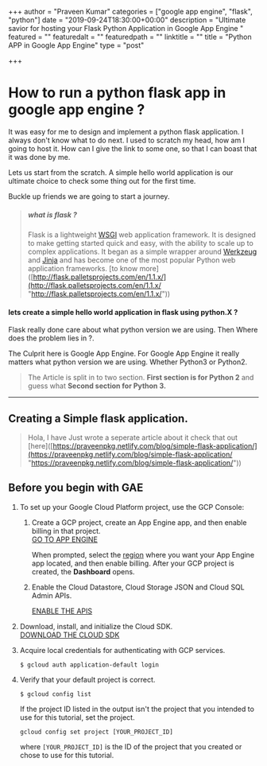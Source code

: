 +++
author = "Praveen Kumar"
categories = ["google app engine", "flask", "python"]
date = "2019-09-24T18:30:00+00:00"
description = "Ultimate savior for hosting your Flask Python Application in Google App Engine "
featured = ""
featuredalt = ""
featuredpath = ""
linktitle = ""
title = "Python APP in Google App Engine"
type = "post"

+++
# **How to run a python flask app in google app engine ?**

It was easy for me to design and implement a python flask application. I always don't know what to do next. I used to scratch my head, how am I going to host it. How can I give the link to some one, so that I can boast that it was done by me.

Lets us start from the scratch. A simple hello world application is our ultimate choice to check some thing out for the first time.

Buckle up friends we are going to start a journey.

> ##### what is flask ?
>
> Flask is a lightweight [WSGI](https://wsgi.readthedocs.io/) web application framework. It is designed to make getting started quick and easy, with the ability to scale up to complex applications. It began as a simple wrapper around [Werkzeug](https://palletsprojects.com/p/werkzeug) and [Jinja](https://palletsprojects.com/p/jinja) and has become one of the most popular Python web application frameworks. \[to know more\]([http://flask.palletsprojects.com/en/1.1.x/](http://flask.palletsprojects.com/en/1.1.x/ "http://flask.palletsprojects.com/en/1.1.x/"))

#### lets create a simple hello world application in **flask using  python.X** ?

Flask really done care about what python version we are using. Then Where does the problem lies in ?.

The Culprit here is Google App Engine. For Google App Engine it really matters what python version we are using. Whether Python3 or Python2.

> The Article is split in to two section. **First section is for Python 2** and guess what **Second section for Python 3.**

***

## Creating a Simple flask application.

> Hola, I have Just wrote a seperate article about it check that out \[here\]([https://praveenpkg.netlify.com/blog/simple-flask-application/](https://praveenpkg.netlify.com/blog/simple-flask-application/ "https://praveenpkg.netlify.com/blog/simple-flask-application/"))

## Before you begin with GAE

1. To set up your Google Cloud Platform project, use the GCP Console:
   1. Create a GCP project, create an App Engine app, and then enable billing in that project.  
      [GO TO APP ENGINE](https://console.cloud.google.com/projectselector/appengine/create?lang=flex_python&st=true&_ga=2.181341410.-470095340.1568349525)

      When prompted, select the [region](https://cloud.google.com/appengine/docs/locations) where you want your App Engine app located, and then enable billing. After your GCP project is created, the **Dashboard** opens.
   2. Enable the Cloud Datastore, Cloud Storage JSON and Cloud SQL Admin APIs.

      [ENABLE THE APIS](https://console.cloud.google.com/flows/enableapi?apiid=datastore.googleapis.com,datastore,storage_api,sqladmin.googleapis.com&redirect=https://console.cloud.google.com&_ga=2.181341410.-470095340.1568349525)
2. Download, install, and initialize the Cloud SDK.  
   [DOWNLOAD THE CLOUD SDK](https://cloud.google.com/sdk/docs/)
3. Acquire local credentials for authenticating with GCP services.

       $ gcloud auth application-default login
4. Verify that your default project is correct.

       $ gcloud config list

   If the project ID listed in the output isn't the project that you intended to use for this tutorial, set the project.

       gcloud config set project [YOUR_PROJECT_ID]

   where `[YOUR_PROJECT_ID]` is the ID of the project that you created or chose to use for this tutorial.